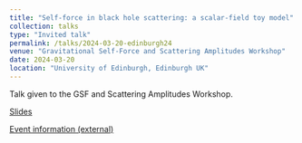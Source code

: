 ```yaml
---
title: "Self-force in black hole scattering: a scalar-field toy model"
collection: talks
type: "Invited talk"
permalink: /talks/2024-03-20-edinburgh24
venue: "Gravitational Self-Force and Scattering Amplitudes Workshop"
date: 2024-03-20
location: "University of Edinburgh, Edinburgh UK"
---
```


Talk given to the GSF and Scattering Amplitudes Workshop.

[Slides](../files/edinburgh24)

[Event information (external)](https://indico.ph.ed.ac.uk/event/278/overview)
